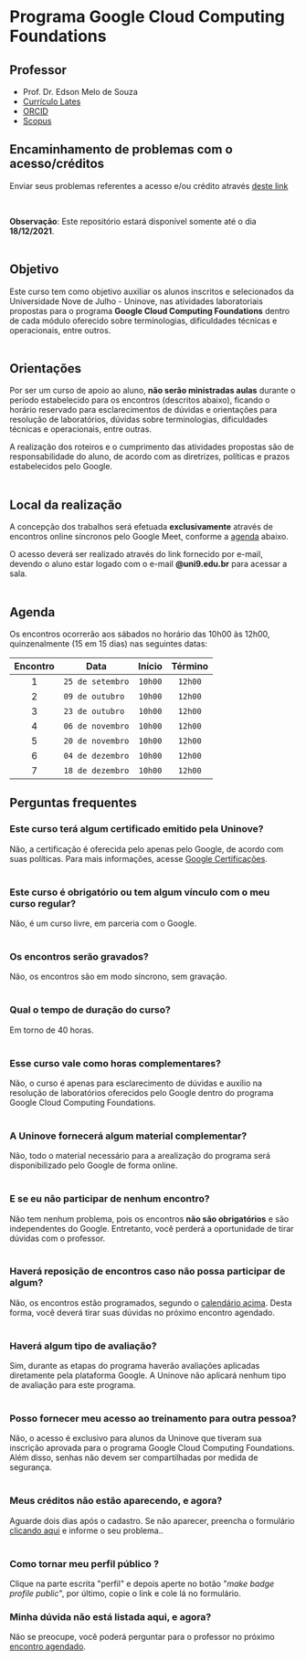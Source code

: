 # Programa Google Cloud Computing Foundations

## Professor

* Prof. Dr. Edson Melo de Souza
* [Currículo Lates](http://lattes.cnpq.br/2641658716558510)
* [ORCID](https://orcid.org/0000-0002-5891-4767)
* [Scopus](https://www.scopus.com/authid/detail.uri?authorId=55561358000)

## Encaminhamento de problemas com o acesso/créditos

<a id="formulario"></a>
Enviar seus problemas referentes a acesso e/ou crédito através [deste link](https://forms.gle/AmqvY6KqtzV4Laqw9)

</br>

**Observação**: Este repositório estará disponível somente até o dia **18/12/2021**.
</br></br>

## Objetivo

Este curso tem como objetivo auxiliar os alunos inscritos e selecionados da Universidade Nove de Julho - Uninove, nas atividades laboratoriais propostas para o programa **Google Cloud Computing Foundations** dentro de cada módulo oferecido sobre terminologias, dificuldades técnicas e operacionais, entre outros.
</br></br>

## Orientações

Por ser um curso de apoio ao aluno, **não serão ministradas aulas** durante o período estabelecido para os encontros (descritos abaixo), ficando o horário reservado para esclarecimentos de dúvidas e orientações para resolução de laboratórios, dúvidas sobre terminologias, dificuldades técnicas e operacionais, entre outras.

A realização dos roteiros e o cumprimento das atividades propostas são de responsabilidade do aluno, de acordo com as diretrizes, políticas e prazos estabelecidos pelo Google.
</br></br>

## Local da realização

A concepção dos trabalhos será efetuada **exclusivamente** através de encontros online síncronos pelo Google Meet, conforme a <a href="#agenda">agenda</a> abaixo.

O acesso deverá ser realizado através do link fornecido por e-mail, devendo o aluno estar logado com o e-mail **@uni9.edu.br** para acessar a sala.
</br></br>

## Agenda

<a id="agenda"></a> 

Os encontros ocorrerão aos sábados no horário das 10h00 às 12h00, quinzenalmente (15 em 15 dias) nas seguintes datas:

<center>

| Encontro |      Data       | Início | Término |
|:----------:|-----------------|:--------:|:---------:|
|     1    | `25 de setembro` |  `10h00` |  `12h00`  |
|     2    | `09 de outubro`  |  `10h00` |  `12h00`  |
|     3    | `23 de outubro`  |  `10h00` |  `12h00`  |
|     4    | `06 de novembro` |  `10h00` |  `12h00`  |
|     5    | `20 de novembro` |  `10h00` |  `12h00`  |
|     6    | `04 de dezembro` |  `10h00` |  `12h00`  |
|     7    | `18 de dezembro` |  `10h00` |  `12h00`  |

</center>

## Perguntas frequentes

### Este curso terá algum certificado emitido pela Uninove?

Não, a certificação é oferecida pelo apenas pelo Google, de acordo com suas políticas. Para mais informações, acesse [Google Certificações](https://cloud.google.com/certification/?hl=pt-br).
</br></br>

### Este curso é obrigatório ou tem algum vínculo com o meu curso regular?

Não, é um curso livre, em parceria com o Google.
</br></br>


### Os encontros serão gravados?

Não, os encontros são em modo síncrono, sem gravação.
</br></br>

### Qual o tempo de duração do curso?

Em torno de 40 horas.
</br></br>

### Esse curso vale como horas complementares?

Não, o curso é apenas para esclarecimento de dúvidas e auxílio na resolução de laboratórios oferecidos pelo Google dentro do programa Google Cloud Computing Foundations.
</br></br>

### A Uninove fornecerá algum material complementar?

Não, todo o material necessário para a arealização do programa será disponibilizado pelo Google de forma online.
</br></br>

### E se eu não participar de nenhum encontro?

Não tem nenhum problema, pois os encontros **não são obrigatórios** e são independentes do Google. Entretanto, você perderá a oportunidade de tirar dúvidas com o professor.
</br></br>

### Haverá reposição de encontros caso não possa participar de algum?

Não, os encontros estão programados, segundo o <a href="#agenda">calendário acima</a>. Desta forma, você deverá tirar suas dúvidas no próximo encontro agendado.
</br></br>

### Haverá algum tipo de avaliação?

Sim, durante as etapas do programa haverão avaliações aplicadas diretamente pela plataforma Google. A Uninove não aplicará nenhum tipo de avaliação para este programa.
</br></br>

### Posso fornecer meu acesso ao treinamento para outra pessoa?

Não, o acesso é exclusivo para alunos da Uninove que tiveram sua inscrição aprovada para o programa Google Cloud Computing Foundations. Além disso, senhas não devem ser compartilhadas por medida de segurança.
</br></br>

### Meus créditos não estão aparecendo, e agora?

Aguarde dois dias após o cadastro. Se não aparecer, preencha o formulário <a href="#formulario">clicando aqui</a> e informe o seu problema..
</br></br>

### Como tornar meu perfil público ?

Clique na parte escrita "perfil" e depois aperte no botão "*make badge profile public*", por último, copie o link e cole lá no formulário.


### Minha dúvida não está listada aqui, e agora?

Não se preocupe, você poderá perguntar para o professor no próximo <a href="#agenda">encontro agendado</a>.